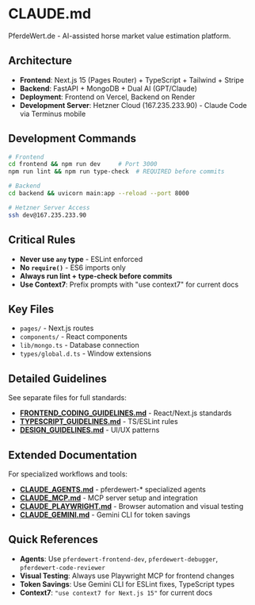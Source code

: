 # CLAUDE.md

PferdeWert.de - AI-assisted horse market value estimation platform.

## Architecture
- **Frontend**: Next.js 15 (Pages Router) + TypeScript + Tailwind + Stripe
- **Backend**: FastAPI + MongoDB + Dual AI (GPT/Claude)
- **Deployment**: Frontend on Vercel, Backend on Render
- **Development Server**: Hetzner Cloud (167.235.233.90) - Claude Code via Terminus mobile

## Development Commands
```bash
# Frontend
cd frontend && npm run dev     # Port 3000
npm run lint && npm run type-check  # REQUIRED before commits

# Backend  
cd backend && uvicorn main:app --reload --port 8000

# Hetzner Server Access
ssh dev@167.235.233.90
```

## Critical Rules
- **Never use `any` type** - ESLint enforced
- **No `require()`** - ES6 imports only
- **Always run lint + type-check before commits**
- **Use Context7**: Prefix prompts with "use context7" for current docs

## Key Files
- `pages/` - Next.js routes
- `components/` - React components  
- `lib/mongo.ts` - Database connection
- `types/global.d.ts` - Window extensions

## Detailed Guidelines
See separate files for full standards:
- **[FRONTEND_CODING_GUIDELINES.md](./FRONTEND_CODING_GUIDELINES.md)** - React/Next.js standards
- **[TYPESCRIPT_GUIDELINES.md](./TYPESCRIPT_GUIDELINES.md)** - TS/ESLint rules  
- **[DESIGN_GUIDELINES.md](./DESIGN_GUIDELINES.md)** - UI/UX patterns

## Extended Documentation
For specialized workflows and tools:
- **[CLAUDE_AGENTS.md](./CLAUDE_AGENTS.md)** - pferdewert-* specialized agents
- **[CLAUDE_MCP.md](./CLAUDE_MCP.md)** - MCP server setup and integration
- **[CLAUDE_PLAYWRIGHT.md](./CLAUDE_PLAYWRIGHT.md)** - Browser automation and visual testing
- **[CLAUDE_GEMINI.md](./CLAUDE_GEMINI.md)** - Gemini CLI for token savings

## Quick References
- **Agents**: Use `pferdewert-frontend-dev`, `pferdewert-debugger`, `pferdewert-code-reviewer`
- **Visual Testing**: Always use Playwright MCP for frontend changes
- **Token Savings**: Use Gemini CLI for ESLint fixes, TypeScript types
- **Context7**: `"use context7 for Next.js 15"` for current docs